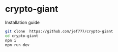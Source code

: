 # crypto-giant

Installation guide
```sh
git clone  https://github.com/jef777/crypto-giant
cd crypto-giant
npm i
npm run dev
```
